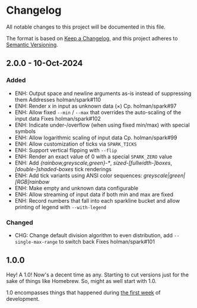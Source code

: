 # Changelog

All notable changes to this project will be documented in this file.

The format is based on [Keep a Changelog](https://keepachangelog.com/en/1.0.0/),
and this project adheres to [Semantic Versioning](https://semver.org/spec/v2.0.0.html).

## 2.0.0 - 10-Oct-2024
### Added
- ENH: Output space and newline arguments as-is instead of suppressing them
  Addresses holman/spark#110
- ENH: Render x in input as unknown data (×)
  Cp. holman/spark#97
- ENH: Allow fixed `--min` / `--max` that overrides the auto-scaling of the input data
  Fixes holman/spark#102
- ENH: Indicate under-/overflow (when using fixed min/max) with special symbols
- ENH: Allow logarithmic scaling of input data
  Cp. holman/spark#99
- ENH: Allow customization of ticks via `SPARK_TICKS`
- ENH: Support vertical flipping with `--flip`
- ENH: Render an exact value of 0 with a special `SPARK_ZERO` value
- ENH: Add _{rainbow,greyscale,green}-*_, _sized-[fullwidth-]boxes_, _[double-]shaded-boxes_ tick renderings
- ENH: Add tick variants using ANSI color sequences: _greyscale|green|[RGB]rainbow_
- ENH: Make empty and unknown data configurable
- ENH: Allow streaming of input data if both min and max are fixed
- ENH: Record numbers that fall into each sparkline bucket and allow printing of legend with `--with-legend`
### Changed
- CHG: Change default division algorithm to even distribution, add `--single-max-range` to switch back
  Fixes holman/spark#101

## 1.0.0

Hey! A 1.0! Now's a decent time as any. Starting to cut versions just for the
sake of things like Homebrew. So, might as well start with 1.0.

1.0 encompasses things that happened during
[the first week](https://zachholman.com/posts/from-hack-to-popular-project/)
of development.
